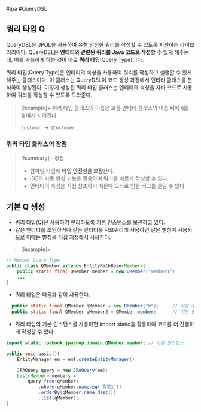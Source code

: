 #jpa #QueryDSL

## 쿼리 타입 Q
QueryDSL은 JPQL을 사용하여 유형 안전한 쿼리를 작성할 수 있도록 지원하는 라이브러리이다. QueryDSL은 **엔티티와 관련된 쿼리를 Java 코드로 작성**할 수 있게 해주는데, 이를 가능하게 하는 것이 바로 **쿼리 타입**(Query Type)이다.

쿼리 타입(Query Type)은 엔티티의 속성을 사용하여 쿼리를 작성하고 실행할 수 있게 해주는 클래스이다. 이 클래스는 QueryDSL이 코드 생성 과정에서 엔티티 클래스를 분석하여 생성된다. 이렇게 생성된 쿼리 타입 클래스는 엔티티의 속성을 자바 코드로 사용하여 쿼리를 작성할 수 있도록 도와준다.

> [!example]+ 
> 쿼리 타입 클래스의 이름은 보통 엔티티 클래스의 이름 뒤에 `Q`를 붙여서 지어진다.
> 
> `Customer` → `QCustomer`

### 쿼리 타입 클래스의 장점
> [!summary]+ 장점
> + 컴파일 타임에 **타입 안전성을 보장**한다.
> + IDE의 자동 완성 기능을 활용하여 쿼리를 빠르게 작성할 수 있다.
> + 엔티티의 속성을 직접 참조하기 때문에 오타로 인한 버그를 줄일 수 있다.


## 기본 Q 생성
- 쿼리 타입(Q)은 사용하기 편리하도록 기본 인스턴스를 보관하고 있다.
- 같은 엔티티를 조인하거나 같은 엔티티를 서브쿼리에 사용하면 같은 별칭이 사용되므로 이때는 별칭을 직접 지정해서 사용한다.

> [!example]+ 
```java
// Member Query Type
public class QMember extends EntityPathBase<Member>{
	public static final QMember member = new QMember("member1");
	...
}
```

+ 쿼리 타입은 다음과 같이 사용한다.
```java
  public static final QMember qMember = new QMember("m");     // 직접 지정
  public static final QMember qMember2 = QMember.member;      // 기본 인스턴스 사용
```

+ 쿼리 타입의 기본 인스턴스를 사용하면 import static을 활용하여 코드를 더 간결하게 작성할 수 있다.
```java
import static jpabook.jpashop.domain.QMember.member; // 기본 인스턴스

public void basic(){
	EntityManager em = emf.createEntityManager();

	JPAQuery query = new JPAQuery(em);
	List<Member> members = 
		query.from(qMember)
			.where(qMember.name.eq("회원1"))
			.orderBy(qMember.name.desc())
			.list(qMember);
}
```